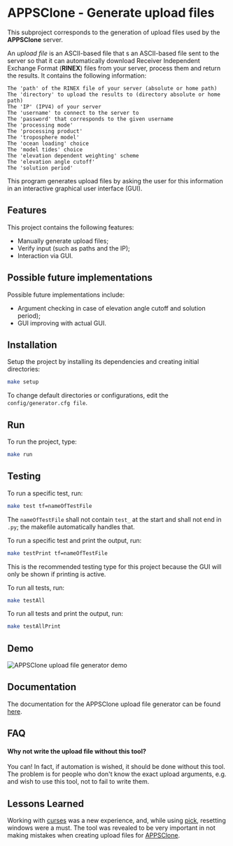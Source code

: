 
# APPSClone - Generate upload files

This subproject corresponds to the generation of upload files used by the **APPSClone** server.

An *upload file* is an ASCII-based file that s an ASCII-based file sent to the server so that it can automatically download Receiver Independent Exchange Format (**RINEX**) files from your server, process them and return the results. It contains the following information:

```
The 'path' of the RINEX file of your server (absolute or home path)
The 'directory' to upload the results to (directory absolute or home path)
The 'IP' (IPV4) of your server
The 'username' to connect to the server to
The 'password' that corresponds to the given username
The 'processing mode'
The 'processing product'
The 'troposphere model'
The 'ocean loading' choice
The 'model tides' choice
The 'elevation dependent weighting' scheme
The 'elevation angle cutoff'
The 'solution period'
```

This program generates upload files by asking the user for this information in an interactive graphical user interface (GUI).

## Features

This project contains the following features:

* Manually generate upload files;
* Verify input (such as paths and the IP);
* Interaction via GUI.

## Possible future implementations

Possible future implementations include:

* Argument checking in case of elevation angle cutoff and solution period);
* GUI improving with actual GUI.

## Installation

Setup the project by installing its dependencies and creating initial directories:

```bash
make setup
```

To change default directories or configurations, edit the `config/generator.cfg file`.
    
## Run

To run the project, type:

```bash
make run
```

## Testing

To run a specific test, run:

```bash
make test tf=nameOfTestFile
```

The `nameOfTestFile` shall not contain `test_` at the start and shall not end in `.py`; the makefile automatically handles that.


To run a specific test and print the output, run:

```bash
make testPrint tf=nameOfTestFile
```

This is the recommended testing type for this project because the GUI will only be shown if printing is active.

To run all tests, run:

```bash
make testAll
```

To run all tests and print the output, run:
```bash
make testAllPrint
```

## Demo

![APPSClone upload file generator demo](https://user-images.githubusercontent.com/61360702/177223633-9581f65f-6a6e-40a3-a6ad-e1ed74700f12.gif)

## Documentation

The documentation for the APPSClone upload file generator can be found [here](https://github.com/DuarteArribas/APPSClone/tree/main/development/APPSClone_UploadFileGenerator/docs).


## FAQ

#### Why not write the upload file without this tool?

You can! In fact, if automation is wished, it should be done without this tool. The problem is for people who don't know the exact upload arguments, e.g. and wish to use this tool, not to fail to write them.

## Lessons Learned

Working with [curses](https://docs.python.org/3/howto/curses.html) was a new experience, and, while using [pick](https://pypi.org/project/pick/), resetting windows were a must. The tool was revealed to be very important in not making mistakes when creating upload files for [APPSClone](https://github.com/DuarteArribas/APPSClone).
